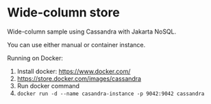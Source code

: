 # Wide-column store

Wide-column sample using Cassandra with Jakarta NoSQL.

You can use either manual or container instance.

Running on Docker:

1. Install docker: https://www.docker.com/
1. https://store.docker.com/images/cassandra
1. Run docker command
1. `docker run -d --name casandra-instance -p 9042:9042 cassandra`

